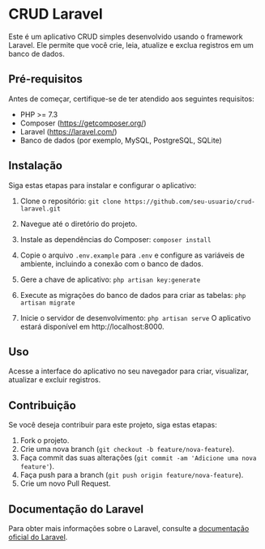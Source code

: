 # CRUD Laravel

Este é um aplicativo CRUD simples desenvolvido usando o framework Laravel. Ele permite que você crie, leia, atualize e exclua registros em um banco de dados.

## Pré-requisitos

Antes de começar, certifique-se de ter atendido aos seguintes requisitos:

- PHP >= 7.3
- Composer (https://getcomposer.org/)
- Laravel (https://laravel.com/)
- Banco de dados (por exemplo, MySQL, PostgreSQL, SQLite)

## Instalação

Siga estas etapas para instalar e configurar o aplicativo:

1. Clone o repositório: `git clone https://github.com/seu-usuario/crud-laravel.git`

2. Navegue até o diretório do projeto.

3. Instale as dependências do Composer: `composer install`

4. Copie o arquivo `.env.example` para `.env` e configure as variáveis de ambiente, incluindo a conexão com o banco de dados.

5. Gere a chave de aplicativo: `php artisan key:generate`

6. Execute as migrações do banco de dados para criar as tabelas: `php artisan migrate`

7. Inicie o servidor de desenvolvimento: `php artisan serve`
O aplicativo estará disponível em http://localhost:8000.

## Uso

Acesse a interface do aplicativo no seu navegador para criar, visualizar, atualizar e excluir registros.

## Contribuição

Se você deseja contribuir para este projeto, siga estas etapas:

1. Fork o projeto.
2. Crie uma nova branch (`git checkout -b feature/nova-feature`).
3. Faça commit das suas alterações (`git commit -am 'Adicione uma nova feature'`).
4. Faça push para a branch (`git push origin feature/nova-feature`).
5. Crie um novo Pull Request.

## Documentação do Laravel

Para obter mais informações sobre o Laravel, consulte a [documentação oficial do Laravel](https://laravel.com/docs).
